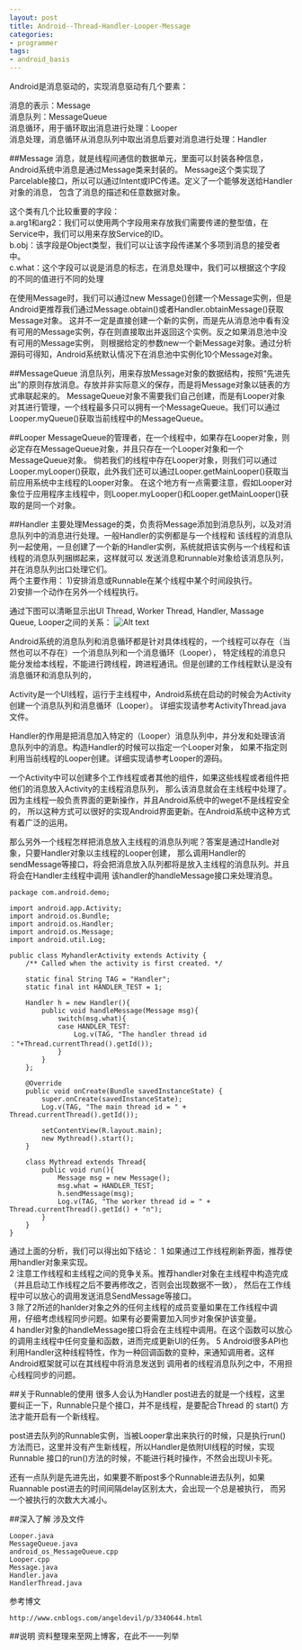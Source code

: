 ```yaml
---
layout: post
title: Android--Thread-Handler-Looper-Message
categories:
- programmer
tags:
- android_basis
---
```



Android是消息驱动的，实现消息驱动有几个要素：

消息的表示：Message		
消息队列：MessageQueue		
消息循环，用于循环取出消息进行处理：Looper		
消息处理，消息循环从消息队列中取出消息后要对消息进行处理：Handler		


##Message
消息，就是线程间通信的数据单元，里面可以封装各种信息，Android系统中消息是通过Message类来封装的。
Message这个类实现了Parcelable接口，所以可以通过Intent或IPC传递。定义了一个能够发送给Handler对象的消息，
包含了消息的描述和任意数据对象。

这个类有几个比较重要的字段：		
a.arg1和arg2：我们可以使用两个字段用来存放我们需要传递的整型值，在Service中，我们可以用来存放Service的ID。		
b.obj：该字段是Object类型，我们可以让该字段传递某个多项到消息的接受者中。	
c.what：这个字段可以说是消息的标志，在消息处理中，我们可以根据这个字段的不同的值进行不同的处理		

在使用Message时，我们可以通过new Message()创建一个Message实例，但是Android更推荐我们通过Message.obtain()或者Handler.obtainMessage()获取Message对象。
这并不一定是直接创建一个新的实例，而是先从消息池中看有没有可用的Message实例，存在则直接取出并返回这个实例。反之如果消息池中没有可用的Message实例，
则根据给定的参数new一个新Message对象。通过分析源码可得知，Android系统默认情况下在消息池中实例化10个Message对象。


##MessageQueue
消息队列，用来存放Message对象的数据结构，按照“先进先出”的原则存放消息。存放并非实际意义的保存，而是将Message对象以链表的方式串联起来的。
MessageQueue对象不需要我们自己创建，而是有Looper对象对其进行管理，一个线程最多只可以拥有一个MessageQueue。我们可以通过Looper.myQueue()获取当前线程中的MessageQueue。


##Looper
MessageQueue的管理者，在一个线程中，如果存在Looper对象，则必定存在MessageQueue对象，并且只存在一个Looper对象和一个MessageQueue对象。
倘若我们的线程中存在Looper对象，则我们可以通过Looper.myLooper()获取，此外我们还可以通过Looper.getMainLooper()获取当前应用系统中主线程的Looper对象。
在这个地方有一点需要注意，假如Looper对象位于应用程序主线程中，则Looper.myLooper()和Looper.getMainLooper()获取的是同一个对象。


##Handler
主要处理Message的类，负责将Message添加到消息队列，以及对消息队列中的消息进行处理。一般Handler的实例都是与一个线程和
该线程的消息队列一起使用，一旦创建了一个新的Handler实例，系统就把该实例与一个线程和该线程的消息队列捆绑起来，这样就可以
发送消息和runnable对象给该消息队列，并在消息队列出口处理它们。		
两个主要作用：	
1)安排消息或Runnable在某个线程中某个时间段执行。	
2)安排一个动作在另外一个线程执行。


通过下图可以清晰显示出UI Thread, Worker Thread, Handler, Massage Queue, Looper之间的关系：
![Alt text](http://zhongguomin.github.io/blog/media/images/2014/Anddroid--Thread-Handler-Looper-Message_01.png "Anddroid--Thread-Handler-Looper-Message_01.png")



Android系统的消息队列和消息循环都是针对具体线程的，一个线程可以存在（当然也可以不存在）一个消息队列和一个消息循环（Looper），
特定线程的消息只能分发给本线程，不能进行跨线程，跨进程通讯。但是创建的工作线程默认是没有消息循环和消息队列的，

Activity是一个UI线程，运行于主线程中，Android系统在启动的时候会为Activity创建一个消息队列和消息循环（Looper）。
详细实现请参考ActivityThread.java文件。

Handler的作用是把消息加入特定的（Looper）消息队列中，并分发和处理该消息队列中的消息。构造Handler的时候可以指定一个Looper对象，
如果不指定则利用当前线程的Looper创建。详细实现请参考Looper的源码。


一个Activity中可以创建多个工作线程或者其他的组件，如果这些线程或者组件把他们的消息放入Activity的主线程消息队列，
那么该消息就会在主线程中处理了。因为主线程一般负责界面的更新操作，并且Android系统中的weget不是线程安全的，
所以这种方式可以很好的实现Android界面更新。在Android系统中这种方式有着广泛的运用。

那么另外一个线程怎样把消息放入主线程的消息队列呢？答案是通过Handle对象，只要Handler对象以主线程的Looper创建，
那么调用Handler的sendMessage等接口，将会把消息放入队列都将是放入主线程的消息队列。并且将会在Handler主线程中调用
该handler的handleMessage接口来处理消息。
	
	package com.android.demo;

	import android.app.Activity;
	import android.os.Bundle;
	import android.os.Handler;
	import android.os.Message;
	import android.util.Log;

	public class MyhandlerActivity extends Activity {
		/** Called when the activity is first created. */

		static final String TAG = "Handler";
		static final int HANDLER_TEST = 1;

		Handler h = new Handler(){
			public void handleMessage(Message msg){
				switch(msg.what){
				case HANDLER_TEST:
					Log.v(TAG, "The handler thread id ："+Thread.currentThread().getId());
				}
			}
		};

		@Override
		public void onCreate(Bundle savedInstanceState) {
			super.onCreate(savedInstanceState);
			Log.v(TAG, "The main thread id = " + Thread.currentThread().getId());

			setContentView(R.layout.main);
			new Mythread().start();
		}

		class Mythread extends Thread{
			public void run(){
				Message msg = new Message();
				msg.what = HANDLER_TEST;
				h.sendMessage(msg);
				Log.v(TAG, "The worker thread id = " + Thread.currentThread().getId() + "n");
			}
		}
	}


通过上面的分析，我们可以得出如下结论：	
1	如果通过工作线程刷新界面，推荐使用handler对象来实现。	
2	注意工作线程和主线程之间的竞争关系。推荐handler对象在主线程中构造完成（并且启动工作线程之后不要再修改之，否则会出现数据不一致），
	然后在工作线程中可以放心的调用发送消息SendMessage等接口。	
3	除了2所述的hanlder对象之外的任何主线程的成员变量如果在工作线程中调用，仔细考虑线程同步问题。如果有必要需要加入同步对象保护该变量。	
4	handler对象的handleMessage接口将会在主线程中调用。在这个函数可以放心的调用主线程中任何变量和函数，进而完成更新UI的任务。	
5	Android很多API也利用Handler这种线程特性，作为一种回调函数的变种，来通知调用者。这样Android框架就可以在其线程中将消息发送到
	调用者的线程消息队列之中，不用担心线程同步的问题。	


##关于Runnable的使用
很多人会认为Handler post进去的就是一个线程，这里要纠正一下，Runnable只是个接口，并不是线程，是要配合Thread 的 start() 方法才能开启有一个新线程。

post进去队列的Runnable实例，当被Looper拿出来执行的时候，只是执行run()方法而已，这里并没有产生新线程，所以Handler是依附UI线程的时候，实现Runnable
接口的run()方法的时候，不能进行耗时操作，不然会出现UI卡死。

还有一点队列是先进先出，如果要不断post多个Runnable进去队列，如果Ruannable post进去的时间间隔delay区别太大，会出现一个总是被执行，
而另一个被执行的次数大大减小。



##深入了解
涉及文件	

	Looper.java
	MessageQueue.java
	android_os_MessageQueue.cpp
	Looper.cpp
	Message.java
	Handler.java
	HandlerThread.java


参考博文	

	http://www.cnblogs.com/angeldevil/p/3340644.html


##说明
资料整理来至网上博客，在此不一一列举



